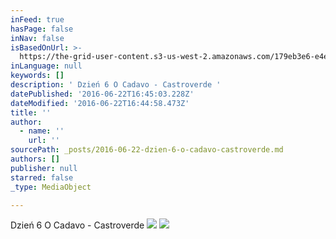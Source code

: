 ```yaml
---
inFeed: true
hasPage: false
inNav: false
isBasedOnUrl: >-
  https://the-grid-user-content.s3-us-west-2.amazonaws.com/179eb3e6-e4e9-4ccc-a821-255933edd407.jpg
inLanguage: null
keywords: []
description: ' Dzień 6 O Cadavo - Castroverde '
datePublished: '2016-06-22T16:45:03.228Z'
dateModified: '2016-06-22T16:44:58.473Z'
title: ''
author:
  - name: ''
    url: ''
sourcePath: _posts/2016-06-22-dzien-6-o-cadavo-castroverde.md
authors: []
publisher: null
starred: false
_type: MediaObject

---
```

Dzień 6 O Cadavo - Castroverde ![](https://the-grid-user-content.s3-us-west-2.amazonaws.com/69eae562-b0d9-452d-8960-cc4f3821a67b.jpg)
![](https://the-grid-user-content.s3-us-west-2.amazonaws.com/179eb3e6-e4e9-4ccc-a821-255933edd407.jpg)